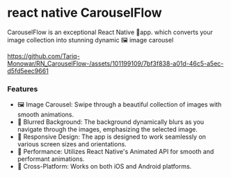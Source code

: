 # react native CarouselFlow
CarouselFlow is an exceptional React Native 📱app. which converts your image collection into stunning dynamic 🖼️ image carousel

https://github.com/Tariq-Monowar/RN_CarouselFlow-/assets/101199109/7bf3f838-a01d-46c5-a5ec-d5fd5eec9661

### Features
- 🖼️ Image Carousel: Swipe through a beautiful collection of images with smooth animations.
- 🌟 Blurred Background: The background dynamically blurs as you navigate through the images, emphasizing the selected image.
- 📏 Responsive Design: The app is designed to work seamlessly on various screen sizes and orientations.
- 🚀 Performance: Utilizes React Native's Animated API for smooth and performant animations.
- 📱 Cross-Platform: Works on both iOS and Android platforms.
